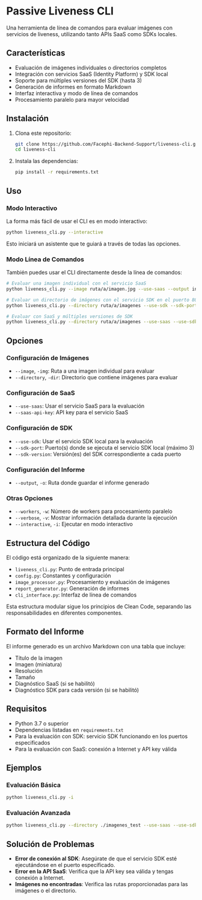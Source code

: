 # Passive Liveness CLI

Una herramienta de línea de comandos para evaluar imágenes con servicios de liveness, utilizando tanto APIs SaaS como SDKs locales.

## Características

- Evaluación de imágenes individuales o directorios completos
- Integración con servicios SaaS (Identity Platform) y SDK local
- Soporte para múltiples versiones del SDK (hasta 3)
- Generación de informes en formato Markdown
- Interfaz interactiva y modo de línea de comandos
- Procesamiento paralelo para mayor velocidad

## Instalación

1. Clona este repositorio:
   ```bash
   git clone https://github.com/Facephi-Backend-Support/liveness-cli.git
   cd liveness-cli
   ```

2. Instala las dependencias:
   ```bash
   pip install -r requirements.txt
   ```

## Uso

### Modo Interactivo

La forma más fácil de usar el CLI es en modo interactivo:

```bash
python liveness_cli.py --interactive
```

Esto iniciará un asistente que te guiará a través de todas las opciones.

### Modo Línea de Comandos

También puedes usar el CLI directamente desde la línea de comandos:

```bash
# Evaluar una imagen individual con el servicio SaaS
python liveness_cli.py --image ruta/a/imagen.jpg --use-saas --output informe.md

# Evaluar un directorio de imágenes con el servicio SDK en el puerto 8080
python liveness_cli.py --directory ruta/a/imagenes --use-sdk --sdk-port 8080 --sdk-version "6.12" --output informe.md

# Evaluar con SaaS y múltiples versiones de SDK
python liveness_cli.py --directory ruta/a/imagenes --use-saas --use-sdk --sdk-port 8080 9090 --sdk-version "6.12" "6.5" --output informe.md
```

## Opciones

### Configuración de Imágenes
- `--image`, `-img`: Ruta a una imagen individual para evaluar
- `--directory`, `-dir`: Directorio que contiene imágenes para evaluar

### Configuración de SaaS
- `--use-saas`: Usar el servicio SaaS para la evaluación
- `--saas-api-key`: API key para el servicio SaaS

### Configuración de SDK
- `--use-sdk`: Usar el servicio SDK local para la evaluación
- `--sdk-port`: Puerto(s) donde se ejecuta el servicio SDK local (máximo 3)
- `--sdk-version`: Versión(es) del SDK correspondiente a cada puerto

### Configuración del Informe
- `--output`, `-o`: Ruta donde guardar el informe generado

### Otras Opciones
- `--workers`, `-w`: Número de workers para procesamiento paralelo
- `--verbose`, `-v`: Mostrar información detallada durante la ejecución
- `--interactive`, `-i`: Ejecutar en modo interactivo

## Estructura del Código

El código está organizado de la siguiente manera:

- `liveness_cli.py`: Punto de entrada principal
- `config.py`: Constantes y configuración
- `image_processor.py`: Procesamiento y evaluación de imágenes
- `report_generator.py`: Generación de informes
- `cli_interface.py`: Interfaz de línea de comandos

Esta estructura modular sigue los principios de Clean Code, separando las responsabilidades en diferentes componentes.

## Formato del Informe

El informe generado es un archivo Markdown con una tabla que incluye:

- Título de la imagen
- Imagen (miniatura)
- Resolución
- Tamaño
- Diagnóstico SaaS (si se habilitó)
- Diagnóstico SDK para cada versión (si se habilitó)

## Requisitos

- Python 3.7 o superior
- Dependencias listadas en `requirements.txt`
- Para la evaluación con SDK: servicio SDK funcionando en los puertos especificados
- Para la evaluación con SaaS: conexión a Internet y API key válida

## Ejemplos

### Evaluación Básica
```bash
python liveness_cli.py -i
```

### Evaluación Avanzada
```bash
python liveness_cli.py --directory ./imagenes_test --use-saas --use-sdk --sdk-port 8080 9090 --sdk-version "6.12" "6.5" --output ./informes/informe_$(date +%Y%m%d).md --workers 10 --verbose
```

## Solución de Problemas

- **Error de conexión al SDK**: Asegúrate de que el servicio SDK esté ejecutándose en el puerto especificado.
- **Error en la API SaaS**: Verifica que la API key sea válida y tengas conexión a Internet.
- **Imágenes no encontradas**: Verifica las rutas proporcionadas para las imágenes o el directorio.
